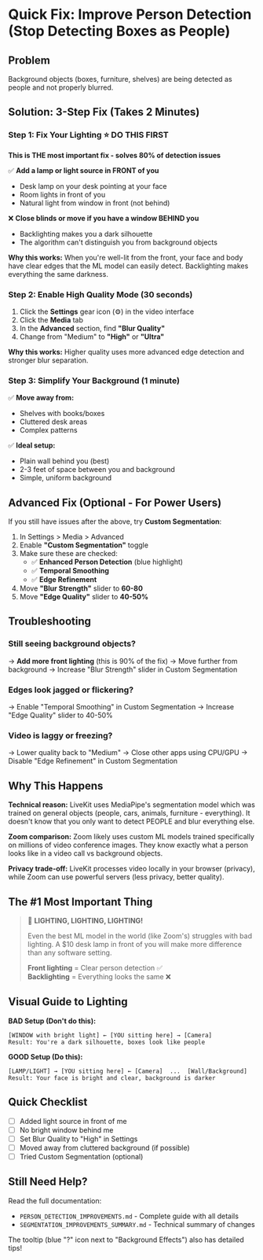 # Quick Fix: Improve Person Detection (Stop Detecting Boxes as People)

## Problem
Background objects (boxes, furniture, shelves) are being detected as people and not properly blurred.

## Solution: 3-Step Fix (Takes 2 Minutes)

### Step 1: Fix Your Lighting ⭐ **DO THIS FIRST**
**This is THE most important fix - solves 80% of detection issues**

✅ **Add a lamp or light source in FRONT of you**
- Desk lamp on your desk pointing at your face
- Room lights in front of you
- Natural light from window in front (not behind)

❌ **Close blinds or move if you have a window BEHIND you**
- Backlighting makes you a dark silhouette
- The algorithm can't distinguish you from background objects

**Why this works:** When you're well-lit from the front, your face and body have clear edges that the ML model can easily detect. Backlighting makes everything the same darkness.

### Step 2: Enable High Quality Mode (30 seconds)
1. Click the **Settings** gear icon (⚙️) in the video interface
2. Click the **Media** tab
3. In the **Advanced** section, find **"Blur Quality"**
4. Change from "Medium" to **"High"** or **"Ultra"**

**Why this works:** Higher quality uses more advanced edge detection and stronger blur separation.

### Step 3: Simplify Your Background (1 minute)
✅ **Move away from:**
- Shelves with books/boxes
- Cluttered desk areas
- Complex patterns

✅ **Ideal setup:**
- Plain wall behind you (best)
- 2-3 feet of space between you and background
- Simple, uniform background

## Advanced Fix (Optional - For Power Users)

If you still have issues after the above, try **Custom Segmentation**:

1. In Settings > Media > Advanced
2. Enable **"Custom Segmentation"** toggle
3. Make sure these are checked:
   - ✅ **Enhanced Person Detection** (blue highlight)
   - ✅ **Temporal Smoothing**
   - ✅ **Edge Refinement**
4. Move **"Blur Strength"** slider to **60-80**
5. Move **"Edge Quality"** slider to **40-50%**

## Troubleshooting

### Still seeing background objects?
→ **Add more front lighting** (this is 90% of the fix)
→ Move further from background
→ Increase "Blur Strength" slider in Custom Segmentation

### Edges look jagged or flickering?
→ Enable "Temporal Smoothing" in Custom Segmentation
→ Increase "Edge Quality" slider to 40-50%

### Video is laggy or freezing?
→ Lower quality back to "Medium"
→ Close other apps using CPU/GPU
→ Disable "Edge Refinement" in Custom Segmentation

## Why This Happens

**Technical reason:** LiveKit uses MediaPipe's segmentation model which was trained on general objects (people, cars, animals, furniture - everything). It doesn't know that you only want to detect PEOPLE and blur everything else.

**Zoom comparison:** Zoom likely uses custom ML models trained specifically on millions of video conference images. They know exactly what a person looks like in a video call vs background objects.

**Privacy trade-off:** LiveKit processes video locally in your browser (privacy), while Zoom can use powerful servers (less privacy, better quality).

## The #1 Most Important Thing

> 🔦 **LIGHTING, LIGHTING, LIGHTING!**
> 
> Even the best ML model in the world (like Zoom's) struggles with bad lighting. A $10 desk lamp in front of you will make more difference than any software setting.
>
> **Front lighting** = Clear person detection ✅  
> **Backlighting** = Everything looks the same ❌

## Visual Guide to Lighting

**BAD Setup (Don't do this):**
```
[WINDOW with bright light] ← [YOU sitting here] → [Camera]
Result: You're a dark silhouette, boxes look like people
```

**GOOD Setup (Do this):**
```
[LAMP/LIGHT] → [YOU sitting here] ← [Camera]  ...  [Wall/Background]
Result: Your face is bright and clear, background is darker
```

## Quick Checklist

- [ ] Added light source in front of me
- [ ] No bright window behind me
- [ ] Set Blur Quality to "High" in Settings
- [ ] Moved away from cluttered background (if possible)
- [ ] Tried Custom Segmentation (optional)

## Still Need Help?

Read the full documentation:
- `PERSON_DETECTION_IMPROVEMENTS.md` - Complete guide with all details
- `SEGMENTATION_IMPROVEMENTS_SUMMARY.md` - Technical summary of changes

The tooltip (blue "?" icon next to "Background Effects") also has detailed tips!

